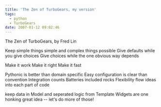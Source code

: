 ```yaml
---
title: 'The Zen of TurboGears, my version'
tags:
  - python
  - TurboGears
date: 2007-01-12 09:02:46
---
```


The Zen of TurboGears, by Fred Lin

Keep simple things simple and complex things possible
Give defaults while you give choices 
Give choices while the one obvious way depends

Make it work 
Make it right 
Make it fast

Pythonic is better than domain specific
Easy configuration is clear than convention
Integration counts
Batteries included rocks
Flexibility flow ideas into each part of code 

keep data in Model and seperated logic from Template 
Widgets are one honking great idea -- let's do more of those!